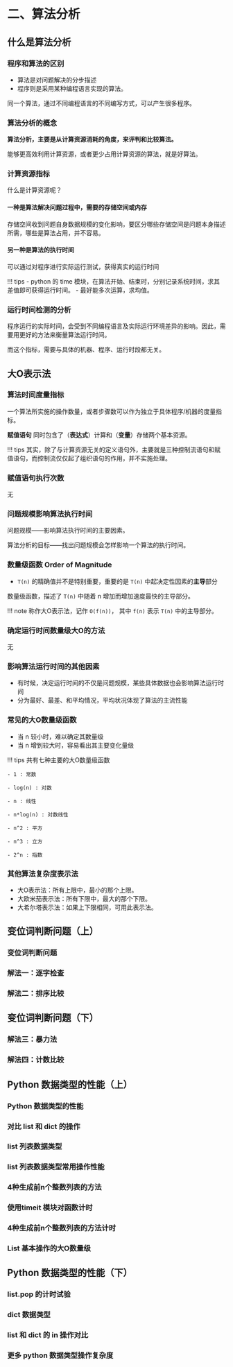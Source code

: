 # 二、算法分析

## 什么是算法分析
### 程序和算法的区别
- 算法是对问题解决的分步描述
- 程序则是采用某种编程语言实现的算法。

同一个算法，通过不同编程语言的不同编写方式，可以产生很多程序。

### 算法分析的概念
**算法分析，主要是从计算资源消耗的角度，来评判和比较算法。**

能够更高效利用计算资源，或者更少占用计算资源的算法，就是好算法。

### 计算资源指标
什么是计算资源呢？
#### 一种是算法解决问题过程中，需要的**存储空间**或内存

存储空间收到问题自身数据规模的变化影响，要区分哪些存储空间是问题本身描述所需，哪些是算法占用，并不容易。
#### 另一种是算法的**执行时间**

可以通过对程序进行实际运行测试，获得真实的运行时间

!!! tips
    - python 的 time 模块，在算法开始、结束时，分别记录系统时间，求其差值即可获得运行时间。
    - 最好能多次运算，求均值。

### 运行时间检测的分析
程序运行的实际时间，会受到不同编程语言及实际运行环境差异的影响。因此，需要用更好的方法来衡量算法运行时间。

而这个指标，需要与具体的机器、程序、运行时段都无关。

## 大O表示法 
### 算法时间度量指标

一个算法所实施的操作数量，或者步骤数可以作为独立于具体程序/机器的度量指标。

**赋值语句** 同时包含了（**表达式**）计算和（**变量**）存储两个基本资源。

!!! tips
    其实，除了与计算资源无关的定义语句外，主要就是三种控制流语句和赋值语句，而控制流仅仅起了组织语句的作用，并不实施处理。

### 赋值语句执行次数
无
### 问题规模影响算法执行时间

问题规模——影响算法执行时间的主要因素。

算法分析的目标——找出问题规模会怎样影响一个算法的执行时间。

### 数量级函数 Order of Magnitude

- `T(n)` 的精确值并不是特别重要，重要的是 `T(n)` 中起决定性因素的**主导**部分

数量级函数，描述了 `T(n)` 中随着 n 增加而增加速度最快的主导部分。

!!! note
    称作大O表示法，记作 `O(f(n))`， 其中 `f(n)` 表示 `T(n)` 中的主导部分。

### 确定运行时间数量级大O的方法
无
### 影响算法运行时间的其他因素

- 有时候，决定运行时间的不仅是问题规模，某些具体数据也会影响算法运行时间
- 分为最好、最差、和平均情况，平均状况体现了算法的主流性能

### 常见的大O数量级函数

- 当 n 较小时，难以确定其数量级
- 当 n 增到较大时，容易看出其主要变化量级

!!! tips
    共有七种主要的大O数量级函数

    - 1 : 常数
    
    - log(n) : 对数
    
    - n : 线性
    
    - n*log(n) : 对数线性
    
    - n^2 : 平方
    
    - n^3 : 立方
    
    - 2^n : 指数
### 其他算法复杂度表示法

- 大O表示法：所有上限中，最小的那个上限。
- 大欧米茄表示法：所有下限中，最大的那个下限。
- 大希尔塔表示法：如果上下限相同，可用此表示法。

## 变位词判断问题（上）
### 变位词判断问题
### 解法一：逐字检查
### 解法二：排序比较

## 变位词判断问题（下）
### 解法三：暴力法
### 解法四：计数比较

## Python 数据类型的性能（上）
### Python 数据类型的性能
### 对比 list 和 dict 的操作
### list 列表数据类型
### list 列表数据类型常用操作性能
### 4种生成前n个整数列表的方法
### 使用timeit 模块对函数计时
### 4种生成前n个整数列表的方法计时
### List 基本操作的大O数量级


## Python 数据类型的性能（下）
### list.pop 的计时试验
### dict 数据类型
### list 和 dict 的 in 操作对比
### 更多 python 数据类型操作复杂度
